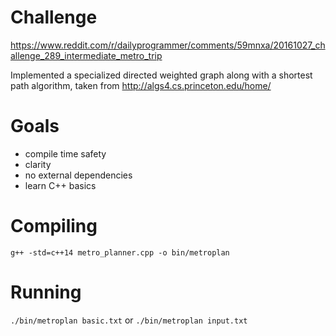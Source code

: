 # Challenge
https://www.reddit.com/r/dailyprogrammer/comments/59mnxa/20161027_challenge_289_intermediate_metro_trip

Implemented a specialized directed weighted graph along with a shortest path algorithm, taken from http://algs4.cs.princeton.edu/home/

# Goals
* compile time safety
* clarity
* no external dependencies
* learn C++ basics

# Compiling
```
g++ -std=c++14 metro_planner.cpp -o bin/metroplan
```

# Running
`./bin/metroplan basic.txt` or `./bin/metroplan input.txt`